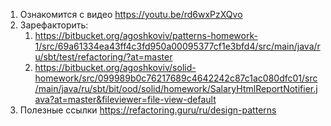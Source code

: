 1. Ознакомится с видео https://youtu.be/rd6wxPzXQvo
2. Зарефакторить:
   1. https://bitbucket.org/agoshkoviv/patterns-homework-1/src/69a61334ea43ff4c3fd950a00095377cf1e3bfd4/src/main/java/ru/sbt/test/refactoring/?at=master
   2. https://bitbucket.org/agoshkoviv/solid-homework/src/099989b0c76217689c4642242c87c1ac080dfc01/src/main/java/ru/sbt/bit/ood/solid/homework/SalaryHtmlReportNotifier.java?at=master&fileviewer=file-view-default
3. Полезные ссылки https://refactoring.guru/ru/design-patterns
